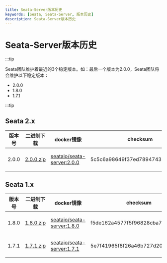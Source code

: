 ```yaml
---
title: Seata-Server版本历史
keywords: [Seata, Seata-Server, 版本历史]
description: Seata-Server版本历史
---
```



# Seata-Server版本历史

:::tip

Seata团队维护着最近的3个稳定版本。如：最后一个版本为2.0.0，Seata团队将会维护以下稳定版本：

- 2.0.0
- 1.8.0
- 1.7.1

:::tip

## Seata 2.x

| 版本号 | 二进制下载                                                   | docker镜像                                                   | checksum                         | 发布说明                               | 参考文档                                 |
| ------ | ------------------------------------------------------------ | ------------------------------------------------------------ | -------------------------------- | -------------------------------------- | ---------------------------------------- |
| 2.0.0  | [2.0.0.zip](https://github.com/seata/seata/releases/download/v2.0.0/seata-server-2.0.0.zip) | [seataio/seata-server:2.0.0](https://hub.docker.com/r/seataio/seata-server/tags?page=1&name=2.0.0) | 5c5c6a98649f37ed7894743b21bc8777 | [2.0.x 发布说明](/docs/release-notes/) | [2.0.x 快速开始](/docs/user/quickstart/) |

## Seata 1.x

| 版本号 | 二进制下载                                                   | docker镜像                                                   | checksum                         | 发布说明                                    | 参考文档                                      |
| ------ | ------------------------------------------------------------ | ------------------------------------------------------------ | -------------------------------- | ------------------------------------------- | --------------------------------------------- |
| 1.8.0  | [1.8.0.zip](https://github.com/seata/seata/releases/download/v1.8.0/seata-server-1.8.0.zip) | [seataio/seata-server:1.8.0](https://hub.docker.com/r/seataio/seata-server/tags?page=1&name=1.8.0) | f5de162a4577f5f96828cba75d912240 | [1.8.x 发布说明](/docs/v1.8/release-notes/) | [1.8.x 快速开始](/docs/v1.8/user/quickstart/) |
| 1.7.1  | [1.7.1.zip](https://github.com/seata/seata/releases/download/v1.7.1/seata-server-1.7.1.zip) | [seataio/seata-server:1.7.1](https://hub.docker.com/r/seataio/seata-server/tags?page=1&name=1.7.1) | 5e7f41965f8f26a46b727d204eef3054 | [1.7.x 发布说明](/docs/v1.7/release-notes/) | [1.7.x 快速开始](/docs/v1.7/user/quickstart/) |
